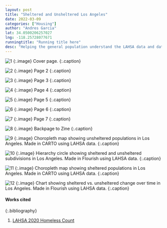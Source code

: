 ```yaml
---
layout: post
title: "Sheltered and Unsheltered Los Angeles"
date: 2022-03-09
categories: ["Housing"]
author: "Andres Garcia"
lat: 34.0500206257027
lng: -118.25728077671
runningtitle: "Running title here"
desc: "Helping the general population understand the LAHSA data and datasets through the use of infographics and visualizations to make it more accessible and digestible."
---
```



![1](images/Garcia_1.png)
   {:.image}
Cover page.
   {:.caption}
   
![2](images/Garcia_2.png)
   {:.image}
Page 2
   {:.caption}
   
![3](images/Garcia_3.png)
   {:.image}
Page 3
   {:.caption}
   
![4](images/Garcia_4.png)
   {:.image}
Page 4
   {:.caption}
 
 ![5](images/Garcia_5.png)
   {:.image}
Page 5
   {:.caption}
   
 ![6](images/Garcia_6.png)
   {:.image}
Page 6
   {:.caption}
   
 ![7](images/Garcia_7.png)
   {:.image}
Page 7
   {:.caption}
   
 ![8](images/Garcia_backpage.png)
   {:.image}
Backpage to Zine
   {:.caption}
   
![9](images/Garcia_unsheltereLA.png)
   {:.image}
Choropleth map showing unsheltered populations in Los Angeles. Made in CARTO using LAHSA data.
   {:.caption}
   
 ![10](images/Garcia_subdivisions.png)
   {:.image}
Hierarchy circle showing sheltered and unsheltered subdivisions in Los Angeles. Made in Flourish using LAHSA data.
   {:.caption}
   
 ![11](images/Garcia_shelteredLA.png)
   {:.image}
Choropleth map showing sheltered populations in Los Angeles. Made in CARTO using LAHSA data.
   {:.caption}
   
 ![12](images/Garcia_ratio.png)
   {:.image}
Chart showing sheltered vs. unsheltered change over time in Los Angeles. Made in Flourish using LAHSA data.
   {:.caption}
   
  
   

#### Works cited

{:.bibliography}
1. [LAHSA 2020 Homeless Count](https://www.lahsa.org/documents?id=4697-2020-homeless-count-data-by-census-tract)
